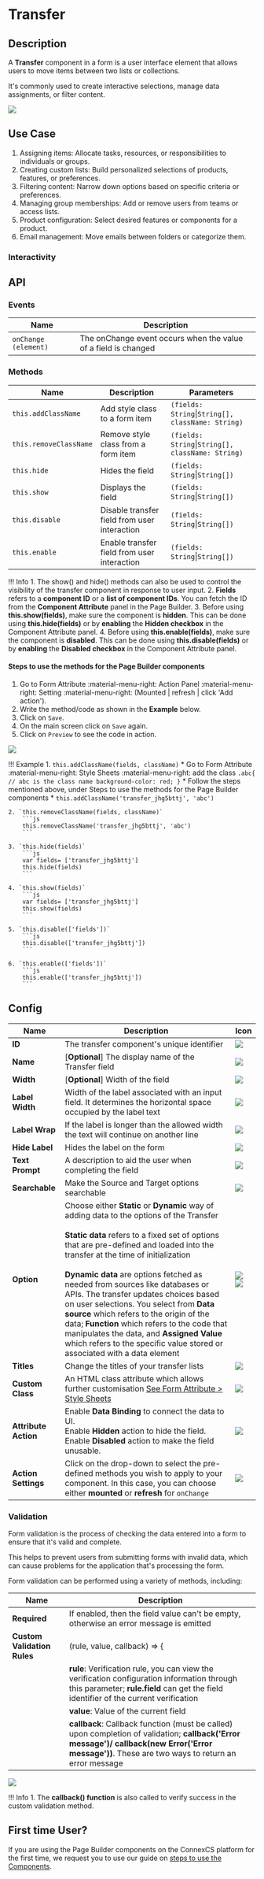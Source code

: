# Transfer

## Description

A **Transfer** component in a form is a user interface element that allows users to move items between two lists or collections.

It's commonly used to create interactive selections, manage data assignments, or filter content.

<img src= "/apps/components/img/transfer.png">

## Use Case

1. Assigning items: Allocate tasks, resources, or responsibilities to individuals or groups.
2. Creating custom lists: Build personalized selections of products, features, or preferences.
3. Filtering content: Narrow down options based on specific criteria or preferences.
4. Managing group memberships: Add or remove users from teams or access lists.
5. Product configuration: Select desired features or components for a product.
6. Email management: Move emails between folders or categorize them.

### Interactivity

## API

### Events

| **Name**| **Description**|
|---------|----------------|
|`onChange (element)`| The onChange event occurs when the value of a field is changed|

### Methods

| **Name**| **Description**|**Parameters**|
|---------|----------------|--------------|
|`this.addClassName`|Add style class to a form item|`(fields: String`&#124;`String[], className: String)`|
|`this.removeClassName`|Remove style class from a form item|`(fields: String`&#124;`String[], className: String)`|
|`this.hide`|Hides the field|`(fields: String`&#124;`String[])`|
|`this.show`|Displays the field|`(fields: String`&#124;`String[])`|
|`this.disable`| Disable transfer field from user interaction|`(fields: String`&#124;`String[])`|
|`this.enable`| Enable transfer field from user interaction|`(fields: String`&#124;`String[])`|

!!! Info
    1. The show() and hide() methods can also be used to control the visibility of the transfer component in response to user input.
    2. **Fields** refers to a **component ID** or a **list of component IDs**. You can fetch the ID from the **Component Attribute** panel in the Page Builder.
    3. Before using **this.show(fields)**, make sure the component is **hidden**. This can be done using **this.hide(fields)** or by **enabling** the **Hidden checkbox** in the Component Attribute panel.
    4. Before using **this.enable(fields)**, make sure the component is **disabled**. This can be done using **this.disable(fields)** or by **enabling** the **Disabled checkbox** in the Component Attribute panel.

#### Steps to use the methods for the Page Builder components

1. Go to Form Attribute :material-menu-right: Action Panel :material-menu-right: Setting :material-menu-right: (Mounted | refresh | click 'Add action').
2. Write the method/code as shown in the **Example** below.
3. Click on `Save`.
4. On the main screen click on `Save` again.
5. Click on `Preview` to see the code in action.
<img src= "/apps/components/img/transfer2.png">

!!! Example
    1. `this.addClassName(fields, className)`
          * Go to Form Attribute :material-menu-right: Style Sheets :material-menu-right: add the class
            ```
            .abc{ // abc is the class name
            background-color: red;
            }
            ```
          * Follow the steps mentioned above, under Steps to use the methods for the Page Builder components
          * ```
            this.addClassName('transfer_jhg5bttj', 'abc')
            ```

    2. `this.removeClassName(fields, className)`
        ```js
        this.removeClassName('transfer_jhg5bttj', 'abc')
        ```
    
    3. `this.hide(fields)`
        ```js
        var fields= ['transfer_jhg5bttj']
        this.hide(fields)
        ```
    
    4. `this.show(fields)`
        ```js
        var fields= ['transfer_jhg5bttj']
        this.show(fields)
        ```
    
    5. `this.disable(['fields'])`
        ```js
        this.disable(['transfer_jhg5bttj'])
        ```
    
    6. `this.enable(['fields'])`
        ```js
        this.enable(['transfer_jhg5bttj'])
        ```

## Config

| **Name**|**Description**|**Icon**|
|---------|---------------|--------|
|**ID**| The transfer component's unique identifier|<img src= "/apps/components/img/input_id.png">|
|**Name**| [**Optional**] The display name of the Transfer field|<img src= "/apps/components/img/checkbox_name.png">|
|**Width**| [**Optional**] Width of the field|<img src= "/apps/components/img/input_width.png">|
|**Label Width**|Width of the label associated with an input field. It determines the horizontal space occupied by the label text|<img src= "/apps/components/img/input_labelwidth1.png">|
|**Label Wrap**| If the label is longer than the allowed width the text will continue on another line|<img src= "/apps/components/img/input_labelwrap1.png">|
|**Hide Label**| Hides the label on the form|<img src= "/apps/components/img/input_hidelabel.png">|
|**Text Prompt**| A description to aid the user when completing the field|<img src= "/apps/components/img/input_textprompt.png">|
|**Searchable**| Make the Source and Target options searchable|<img src= "/apps/components/img/transfer_searchable.png">|
|**Option**|Choose either **Static** or **Dynamic** way of adding data to the options of the Transfer <br><br>**Static data** refers to a fixed set of options that are pre-defined and loaded into the transfer at the time of initialization</br></br> **Dynamic data** are options fetched as needed from sources like databases or APIs. The transfer updates choices based on user selections. You select from **Data source** which refers to the origin of the data; **Function** which refers to the code that manipulates the data, and **Assigned Value** which refers to the specific value stored or associated with a data element|<img src= "/apps/components/img/checkbox_static.png"> <img src= "/apps/components/img/checkbox_dynamic.png">|
|**Titles**|Change the titles of your transfer lists|<img src= "/apps/components/img/transfer_titles.png">|
|**Custom Class**| An HTML class attribute which allows further customisation [See Form Attribute > Style Sheets](https://docs.connexcs.com/apps/page-builder/#form-attribute)|<img src= "/apps/components/img/input_customclass.png">|
|**Attribute Action**|Enable **Data Binding** to connect the data to UI. <br> Enable **Hidden** action to hide the field. <br> Enable **Disabled** action to make the field unusable.|<img src= "/apps/components/img/transfer_attributeaction.png">|
|**Action Settings**|Click on the drop-down to select the pre-defined methods you wish to apply to your component. In this case, you can choose either **mounted** or **refresh** for `onChange`|<img src= "/apps/components/img/radio_ac.png">|

### Validation

Form validation is the process of checking the data entered into a form to ensure that it's valid and complete.

This helps to prevent users from submitting forms with invalid data, which can cause problems for the application that's processing the form.

Form validation can be performed using a variety of methods, including:

| **Name**| **Description**|
|---------|----------------|
| **Required**|If enabled, then the field value can't be empty, otherwise an error message is emitted|
|**Custom Validation Rules**|(rule, value, callback) => {|
||**rule**: Verification rule, you can view the verification configuration information through this parameter; **rule.field** can get the field identifier of the current verification|
||**value**: Value of the current field|
||**callback**: Callback function (must be called) upon completion of validation; **callback('Error message')/ callback(new Error('Error message'))**. These are two ways to return an error message|

<img src= "/apps/components/img/cascader_validation.png">

!!! Info
    1. The **callback() function** is also called to verify success in the custom validation method.

## First time User?

If you are using the Page Builder components on the ConnexCS platform for the first time, we request you to use our guide on <a href="https://docs.connexcs.com/apps/page-builder/#steps-to-use-components-in-the-page-builder" target="_blank">steps to use the Components</a>.
